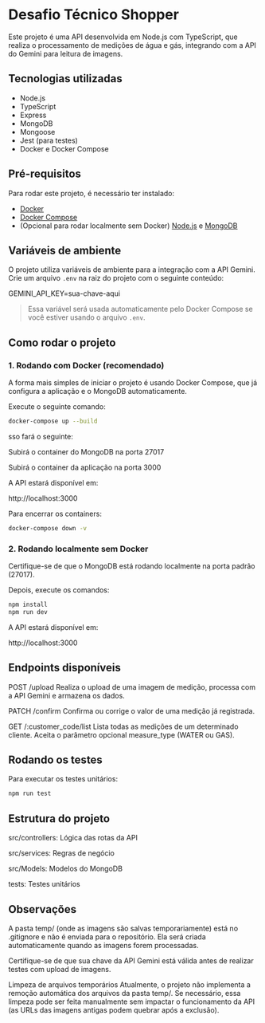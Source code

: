# Desafio Técnico Shopper

Este projeto é uma API desenvolvida em Node.js com TypeScript, que realiza o processamento de medições de água e gás, integrando com a API do Gemini para leitura de imagens.

## Tecnologias utilizadas

- Node.js
- TypeScript
- Express
- MongoDB
- Mongoose
- Jest (para testes)
- Docker e Docker Compose

## Pré-requisitos

Para rodar este projeto, é necessário ter instalado:

- [Docker](https://www.docker.com/)
- [Docker Compose](https://docs.docker.com/compose/)
- (Opcional para rodar localmente sem Docker) [Node.js](https://nodejs.org/en) e [MongoDB](https://www.mongodb.com/try/download/community)

## Variáveis de ambiente

O projeto utiliza variáveis de ambiente para a integração com a API Gemini. Crie um arquivo `.env` na raiz do projeto com o seguinte conteúdo:

GEMINI_API_KEY=sua-chave-aqui


> Essa variável será usada automaticamente pelo Docker Compose se você estiver usando o arquivo `.env`.

## Como rodar o projeto

### 1. Rodando com Docker (recomendado)

A forma mais simples de iniciar o projeto é usando Docker Compose, que já configura a aplicação e o MongoDB automaticamente.

Execute o seguinte comando:

```bash
docker-compose up --build
```

sso fará o seguinte:

Subirá o container do MongoDB na porta 27017

Subirá o container da aplicação na porta 3000

A API estará disponível em:

http://localhost:3000

Para encerrar os containers:

```bash
docker-compose down -v
```

### 2. Rodando localmente sem Docker
Certifique-se de que o MongoDB está rodando localmente na porta padrão (27017).

Depois, execute os comandos:

```bash
npm install
npm run dev
```

A API estará disponível em:

http://localhost:3000

## Endpoints disponíveis
POST /upload
Realiza o upload de uma imagem de medição, processa com a API Gemini e armazena os dados.

PATCH /confirm
Confirma ou corrige o valor de uma medição já registrada.

GET /:customer_code/list
Lista todas as medições de um determinado cliente. Aceita o parâmetro opcional measure_type (WATER ou GAS).

## Rodando os testes
Para executar os testes unitários:

```bash
npm run test
```

## Estrutura do projeto
src/controllers: Lógica das rotas da API

src/services: Regras de negócio

src/Models: Modelos do MongoDB

tests: Testes unitários

## Observações
A pasta temp/ (onde as imagens são salvas temporariamente) está no .gitignore e não é enviada para o repositório. Ela será criada automaticamente quando as imagens forem processadas.

Certifique-se de que sua chave da API Gemini está válida antes de realizar testes com upload de imagens.

Limpeza de arquivos temporários
Atualmente, o projeto não implementa a remoção automática dos arquivos da pasta temp/. Se necessário, essa limpeza pode ser feita manualmente sem impactar o funcionamento da API (as URLs das imagens antigas podem quebrar após a exclusão).




